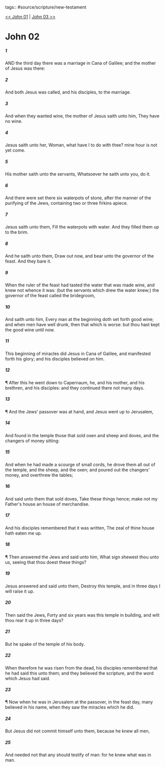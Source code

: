 tags:: #source/scripture/new-testament

[<< John 01](/new-testament/04_John/John_01.md) | [John 03 >>](/new-testament/04_John/John_03.md)

# John 02

##### 1

AND the third day there was a marriage in Cana of Galilee; and the mother of Jesus was there:

##### 2

And both Jesus was called, and his disciples, to the marriage.

##### 3

And when they wanted wine, the mother of Jesus saith unto him, They have no wine.

##### 4

Jesus saith unto her, Woman, what have I to do with thee? mine hour is not yet come.

##### 5

His mother saith unto the servants, Whatsoever he saith unto you, do it.

##### 6

And there were set there six waterpots of stone, after the manner of the purifying of the Jews, containing two or three firkins apiece.

##### 7

Jesus saith unto them, Fill the waterpots with water. And they filled them up to the brim.

##### 8

And he saith unto them, Draw out now, and bear unto the governor of the feast. And they bare it.

##### 9

When the ruler of the feast had tasted the water that was made wine, and knew not whence it was: (but the servants which drew the water knew;) the governor of the feast called the bridegroom,

##### 10

And saith unto him, Every man at the beginning doth set forth good wine; and when men have well drunk, then that which is worse: but thou hast kept the good wine until now.

##### 11

This beginning of miracles did Jesus in Cana of Galilee, and manifested forth his glory; and his disciples believed on him.

##### 12

¶ After this he went down to Capernaum, he, and his mother, and his brethren, and his disciples: and they continued there not many days.

##### 13

¶ And the Jews' passover was at hand, and Jesus went up to Jerusalem,

##### 14

And found in the temple those that sold oxen and sheep and doves, and the changers of money sitting:

##### 15

And when he had made a scourge of small cords, he drove them all out of the temple, and the sheep, and the oxen; and poured out the changers' money, and overthrew the tables;

##### 16

And said unto them that sold doves, Take these things hence; make not my Father's house an house of merchandise.

##### 17

And his disciples remembered that it was written, The zeal of thine house hath eaten me up.

##### 18

¶ Then answered the Jews and said unto him, What sign shewest thou unto us, seeing that thou doest these things?

##### 19

Jesus answered and said unto them, Destroy this temple, and in three days I will raise it up.

##### 20

Then said the Jews, Forty and six years was this temple in building, and wilt thou rear it up in three days?

##### 21

But he spake of the temple of his body.

##### 22

When therefore he was risen from the dead, his disciples remembered that he had said this unto them; and they believed the scripture, and the word which Jesus had said.

##### 23

¶ Now when he was in Jerusalem at the passover, in the feast day, many believed in his name, when they saw the miracles which he did.

##### 24

But Jesus did not commit himself unto them, because he knew all men,

##### 25

And needed not that any should testify of man: for he knew what was in man.
